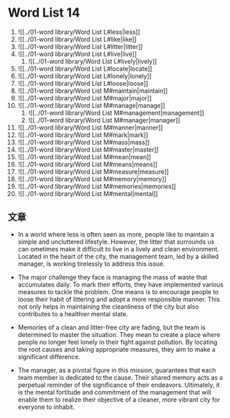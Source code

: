 # Word List 14

1. ![[../01-word library/Word List L#less|less]]
2. ![[../01-word library/Word List L#like|like]]
3. ![[../01-word library/Word List L#litter|litter]]
4. ![[../01-word library/Word List L#live|live]]
	1. ![[../01-word library/Word List L#lively|lively]]
5. ![[../01-word library/Word List L#locate|locate]]
6. ![[../01-word library/Word List L#lonely|lonely]]
7. ![[../01-word library/Word List L#loose|loose]]
8. ![[../01-word library/Word List M#maintain|maintain]]
9. ![[../01-word library/Word List M#major|major]]
10. ![[../01-word library/Word List M#manage|manage]]
	1. ![[../01-word library/Word List M#management|management]]
	2. ![[../01-word library/Word List M#manager|manager]]
11. ![[../01-word library/Word List M#manner|manner]]
12. ![[../01-word library/Word List M#mark|mark]]
13. ![[../01-word library/Word List M#mass|mass]]
14. ![[../01-word library/Word List M#master|master]]
15. ![[../01-word library/Word List M#mean|mean]]
16. ![[../01-word library/Word List M#means|means]]
17. ![[../01-word library/Word List M#measure|measure]]
18. ![[../01-word library/Word List M#memory|memory]]
19. ![[../01-word library/Word List M#memories|memories]]
20. ![[../01-word library/Word List M#mental|mental]]

## 文章

- In a world where less is often seen as more, people like to maintain a simple and uncluttered lifestyle. However, the litter that surrounds us can ometimes make it difficult to live in a lively and clean environment. Located in the heart of the city, the management team, led by a skilled manager, is working tirelessly to address this issue.

- The major challenge they face is managing the mass of waste that accumulates daily. To mark their efforts, they have implemented various measures to tackle the problem. One means is to encourage people to loose their habit of littering and adopt a more responsible manner. This not only helps in maintaining the cleanliness of the city but also contributes to a healthier mental state.

- Memories of a clean and litter-free city are fading, but the team is determined to master the situation. They mean to create a place where people no longer feel lonely in their fight against pollution. By locating the root causes and taking appropriate measures, they aim to make a significant difference.

- The manager, as a pivotal figure in this mission, guarantees that each team member is dedicated to the cause. Their shared memory acts as a perpetual reminder of the significance of their endeavors. Ultimately, it is the mental fortitude and commitment of the management that will enable them to realize their objective of a cleaner, more vibrant city for everyone to inhabit.
